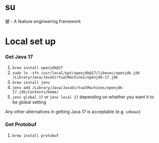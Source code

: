 # su
塑 - A feature engineering framework

# Local set up
### Get Java 17
1. `brew install openjdk@17`
2. `sudo ln -sfn /usr/local/opt/openjdk@17/libexec/openjdk.jdk /Library/Java/JavaVirtualMachines/openjdk-17.jdk`
3. `brew install jenv`
4. `jenv add /Library/Java/JavaVirtualMachines/openjdk-17.jdk/Contents/Home/`
5. `jenv global 17` or `jenv local 17` depending on whether you want it to be global setting

Any other alternatives in getting Java 17 is acceptable (e.g. `sdkman`)

### Get Protobuf
1. `brew install protobuf`